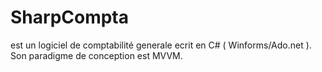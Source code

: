 # SharpCompta 

est un logiciel de comptabilité generale ecrit en C# ( Winforms/Ado.net ). Son paradigme de conception est MVVM.
